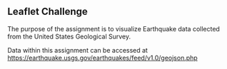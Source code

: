## Leaflet Challenge

The purpose of the assignment is to visualize Earthquake data collected from the United States Geological Survey.

Data within this assignment can be accessed at https://earthquake.usgs.gov/earthquakes/feed/v1.0/geojson.php

